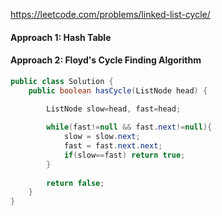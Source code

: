 https://leetcode.com/problems/linked-list-cycle/

#### Approach 1: Hash Table

#### Approach 2: Floyd's Cycle Finding Algorithm

```java
public class Solution {
    public boolean hasCycle(ListNode head) {
        
        ListNode slow=head, fast=head;

        while(fast!=null && fast.next!=null){
            slow = slow.next;
            fast = fast.next.next;
            if(slow==fast) return true;
        }
        
        return false;
    }
}
```